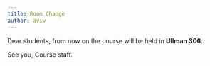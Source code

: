 ```yaml
---
title: Room Change
author: aviv
---
```


Dear students, from now on the course will be held in **Ullman 306**.

See you,
Course staff.


